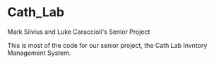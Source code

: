 Cath_Lab
========
Mark Silvius and Luke Caraccioli's Senior Project

This is most of the code for our senior project, the Cath Lab Invntory Management System.
